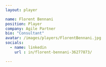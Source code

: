 ```yaml
---
layout: player

name: Florent Bennani
position: Player
company: Agile Partner
bio: "Consultant"
avatar: /images/players/FlorentBennani.jpg
socials:
  - name: linkedin
    url : in/florent-bennani-36277873/

---
```

